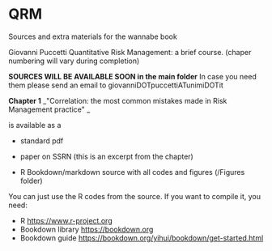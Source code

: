 # QRM
Sources and extra materials for the wannabe book 

Giovanni Puccetti
Quantitative Risk Management: a brief course.
(chaper numbering will vary during completion)

**SOURCES WILL BE AVAILABLE SOON in the main folder**
In case you need them please send an email to giovanniDOTpuccettiATunimiDOTit

**Chapter 1**
_"Correlation: the most common mistakes
made in Risk Management practice" _

is available as a 

- standard pdf

- paper on SSRN (this is an excerpt from the chapter) 

- R Bookdown/markdown source with all codes and figures (/Figures folder)

You can just use the R codes from the source. If you want to compile it, you need:

- R https://www.r-project.org
- Bookdown library https://bookdown.org
- Bookdown guide https://bookdown.org/yihui/bookdown/get-started.html 
